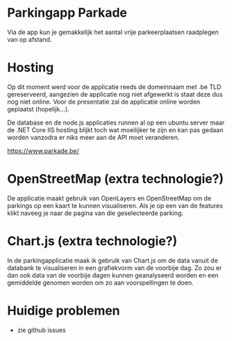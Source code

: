 # Parkingapp Parkade
Via de app kun je gemakkelijk het aantal vrije parkeerplaatsen raadplegen van op afstand.

# Hosting
Op dit moment werd voor de applicatie reeds de domeinnaam met .be TLD gereserveerd, aangezien de applicatie nog niet afgewerkt is staat deze dus nog niet online. Voor de presentatie zal de applicatie online worden geplaatst (hopelijk...).

De database en de node.js applicaties runnen al op een ubuntu server maar de .NET Core IIS hosting blijkt toch wat moeilijker te zijn en kan pas gedaan worden vanzodra er niks meer aan de API moet veranderen.

https://www.parkade.be/

# OpenStreetMap (extra technologie?)
De applicatie maakt gebruik van OpenLayers en OpenStreetMap om de parkings op een kaart te kunnen visualiseren.
Als je op een van de features klikt naveeg je naar de pagina van die geselecteerde parking.

# Chart.js (extra technologie?)
In de parkingapplicatie maak ik gebruik van Chart.js om de data vanuit de databank te visualiseren in een grafiekvorm van de voorbije dag. Zo zou er dan ook data van de voorbije dagen kunnen geanalyseerd worden en een gemiddelde genomen worden om zo aan voorspellingen te doen.

# Huidige problemen

- zie github issues


